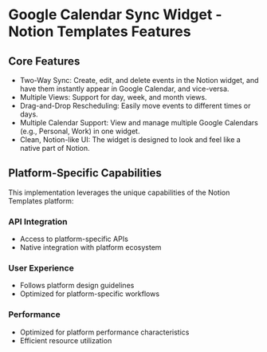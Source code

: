 # Google Calendar Sync Widget - Notion Templates Features

## Core Features
- Two-Way Sync: Create, edit, and delete events in the Notion widget, and have them instantly appear in Google Calendar, and vice-versa.
- Multiple Views: Support for day, week, and month views.
- Drag-and-Drop Rescheduling: Easily move events to different times or days.
- Multiple Calendar Support: View and manage multiple Google Calendars (e.g., Personal, Work) in one widget.
- Clean, Notion-like UI: The widget is designed to look and feel like a native part of Notion.

## Platform-Specific Capabilities
This implementation leverages the unique capabilities of the Notion Templates platform:

### API Integration
- Access to platform-specific APIs
- Native integration with platform ecosystem

### User Experience
- Follows platform design guidelines
- Optimized for platform-specific workflows

### Performance
- Optimized for platform performance characteristics
- Efficient resource utilization
